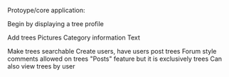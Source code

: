 Protoype/core application:

Begin by displaying a tree profile

Add trees
Pictures
Category information
Text

Make trees searchable
Create users, have users post trees
Forum style comments allowed on trees
"Posts" feature but it is exclusively trees
Can also view trees by user
